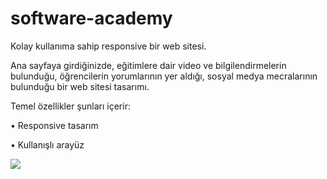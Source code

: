 # software-academy

Kolay kullanıma sahip responsive bir web sitesi.

Ana sayfaya girdiğinizde, eğitimlere dair video ve bilgilendirmelerin bulunduğu, öğrencilerin yorumlarının yer aldığı, sosyal medya mecralarının bulunduğu bir web sitesi tasarımı.

Temel özellikler şunları içerir:

• Responsive tasarım

• Kullanışlı arayüz


![](https://github.com/Rasime-Dumlupunar/software-academy/blob/main/academy.gif)
